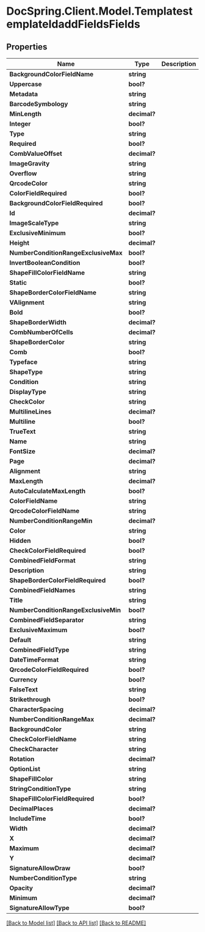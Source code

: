 # DocSpring.Client.Model.TemplatestemplateIdaddFieldsFields
## Properties

Name | Type | Description | Notes
------------ | ------------- | ------------- | -------------
**BackgroundColorFieldName** | **string** |  | [optional] 
**Uppercase** | **bool?** |  | [optional] 
**Metadata** | **string** |  | [optional] 
**BarcodeSymbology** | **string** |  | [optional] 
**MinLength** | **decimal?** |  | [optional] 
**Integer** | **bool?** |  | [optional] 
**Type** | **string** |  | [optional] 
**Required** | **bool?** |  | [optional] 
**CombValueOffset** | **decimal?** |  | [optional] 
**ImageGravity** | **string** |  | [optional] 
**Overflow** | **string** |  | [optional] 
**QrcodeColor** | **string** |  | [optional] 
**ColorFieldRequired** | **bool?** |  | [optional] 
**BackgroundColorFieldRequired** | **bool?** |  | [optional] 
**Id** | **decimal?** |  | [optional] 
**ImageScaleType** | **string** |  | [optional] 
**ExclusiveMinimum** | **bool?** |  | [optional] 
**Height** | **decimal?** |  | [optional] 
**NumberConditionRangeExclusiveMax** | **bool?** |  | [optional] 
**InvertBooleanCondition** | **bool?** |  | [optional] 
**ShapeFillColorFieldName** | **string** |  | [optional] 
**Static** | **bool?** |  | [optional] 
**ShapeBorderColorFieldName** | **string** |  | [optional] 
**VAlignment** | **string** |  | [optional] 
**Bold** | **bool?** |  | [optional] 
**ShapeBorderWidth** | **decimal?** |  | [optional] 
**CombNumberOfCells** | **decimal?** |  | [optional] 
**ShapeBorderColor** | **string** |  | [optional] 
**Comb** | **bool?** |  | [optional] 
**Typeface** | **string** |  | [optional] 
**ShapeType** | **string** |  | [optional] 
**Condition** | **string** |  | [optional] 
**DisplayType** | **string** |  | [optional] 
**CheckColor** | **string** |  | [optional] 
**MultilineLines** | **decimal?** |  | [optional] 
**Multiline** | **bool?** |  | [optional] 
**TrueText** | **string** |  | [optional] 
**Name** | **string** |  | [optional] 
**FontSize** | **decimal?** |  | [optional] 
**Page** | **decimal?** |  | [optional] 
**Alignment** | **string** |  | [optional] 
**MaxLength** | **decimal?** |  | [optional] 
**AutoCalculateMaxLength** | **bool?** |  | [optional] 
**ColorFieldName** | **string** |  | [optional] 
**QrcodeColorFieldName** | **string** |  | [optional] 
**NumberConditionRangeMin** | **decimal?** |  | [optional] 
**Color** | **string** |  | [optional] 
**Hidden** | **bool?** |  | [optional] 
**CheckColorFieldRequired** | **bool?** |  | [optional] 
**CombinedFieldFormat** | **string** |  | [optional] 
**Description** | **string** |  | [optional] 
**ShapeBorderColorFieldRequired** | **bool?** |  | [optional] 
**CombinedFieldNames** | **string** |  | [optional] 
**Title** | **string** |  | [optional] 
**NumberConditionRangeExclusiveMin** | **bool?** |  | [optional] 
**CombinedFieldSeparator** | **string** |  | [optional] 
**ExclusiveMaximum** | **bool?** |  | [optional] 
**Default** | **string** |  | [optional] 
**CombinedFieldType** | **string** |  | [optional] 
**DateTimeFormat** | **string** |  | [optional] 
**QrcodeColorFieldRequired** | **bool?** |  | [optional] 
**Currency** | **bool?** |  | [optional] 
**FalseText** | **string** |  | [optional] 
**Strikethrough** | **bool?** |  | [optional] 
**CharacterSpacing** | **decimal?** |  | [optional] 
**NumberConditionRangeMax** | **decimal?** |  | [optional] 
**BackgroundColor** | **string** |  | [optional] 
**CheckColorFieldName** | **string** |  | [optional] 
**CheckCharacter** | **string** |  | [optional] 
**Rotation** | **decimal?** |  | [optional] 
**OptionList** | **string** |  | [optional] 
**ShapeFillColor** | **string** |  | [optional] 
**StringConditionType** | **string** |  | [optional] 
**ShapeFillColorFieldRequired** | **bool?** |  | [optional] 
**DecimalPlaces** | **decimal?** |  | [optional] 
**IncludeTime** | **bool?** |  | [optional] 
**Width** | **decimal?** |  | [optional] 
**X** | **decimal?** |  | [optional] 
**Maximum** | **decimal?** |  | [optional] 
**Y** | **decimal?** |  | [optional] 
**SignatureAllowDraw** | **bool?** |  | [optional] 
**NumberConditionType** | **string** |  | [optional] 
**Opacity** | **decimal?** |  | [optional] 
**Minimum** | **decimal?** |  | [optional] 
**SignatureAllowType** | **bool?** |  | [optional] 

[[Back to Model list]](../README.md#documentation-for-models) [[Back to API list]](../README.md#documentation-for-api-endpoints) [[Back to README]](../README.md)

